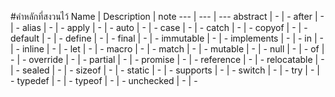 #คำหลักที่สงวนไว้
Name | Description | note
--- | --- | ---
abstract    |   -    |   -
after   |   -   |   -
alias   |   -   |   -
apply   |   -   |   -
auto    |   -   |   -
case    |   -   |   -
catch   |   -   |   -
copyof  |   -   |   -
default |   -   |   -
define  |   -   |   -
final   |   -   |   -
immutable   |   -   |   -
implements  |   -   |   -
in  |   -   |   -
inline  |   -   |   -
let |   -   |   -
macro   |   -   |   -
match   |   -   |   -
mutable |   -   |   -
null    |   -   |   -
of  |   -   |   -
override    |   -  |   -
partial |   -   |   -
promise |   -   |   -
reference   |   -   |   -
relocatable |   -   |   -
sealed  |   -   |   -
sizeof  |   -   |   -
static  |   -   |   -
supports    |   -   |   -
switch  |   -   |   -
try |   -   |   -
typedef |   -   |   -
typeof  |   -   |   -
unchecked   |   -   |   -